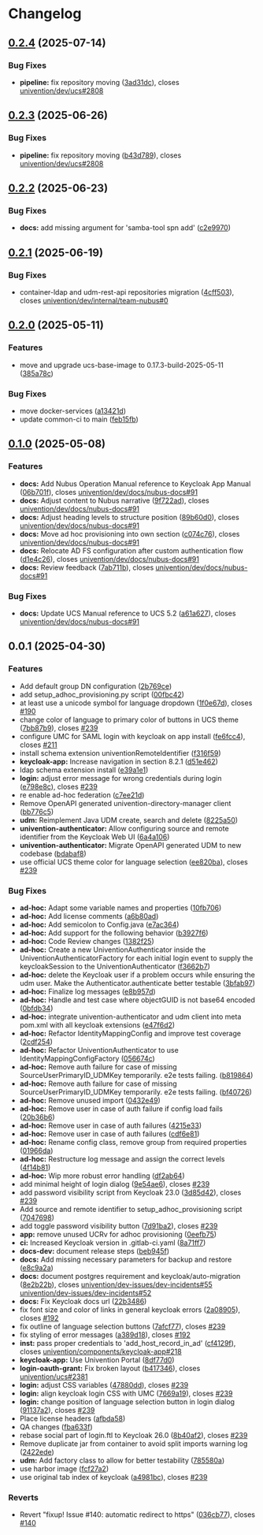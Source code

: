 # Changelog

## [0.2.4](https://git.knut.univention.de/univention/dev/projects/keycloak/keycloak-app/compare/v0.2.3...v0.2.4) (2025-07-14)


### Bug Fixes

* **pipeline:** fix repository moving ([3ad31dc](https://git.knut.univention.de/univention/dev/projects/keycloak/keycloak-app/commit/3ad31dc5ac74b940f344b6ee3826c822b87d96be)), closes [univention/dev/ucs#2808](https://git.knut.univention.de/univention/dev/ucs/issues/2808)

## [0.2.3](https://git.knut.univention.de/univention/dev/projects/keycloak/keycloak-app/compare/v0.2.2...v0.2.3) (2025-06-26)


### Bug Fixes

* **pipeline:** fix repository moving ([b43d789](https://git.knut.univention.de/univention/dev/projects/keycloak/keycloak-app/commit/b43d78983116953dca43d7e3ff4a35a6ca06ab0e)), closes [univention/dev/ucs#2808](https://git.knut.univention.de/univention/dev/ucs/issues/2808)

## [0.2.2](https://git.knut.univention.de/univention/dev/projects/keycloak/keycloak-app/compare/v0.2.1...v0.2.2) (2025-06-23)


### Bug Fixes

* **docs:** add missing argument for 'samba-tool spn add' ([c2e9970](https://git.knut.univention.de/univention/dev/projects/keycloak/keycloak-app/commit/c2e997019c5ee01eb1bbd08852423aa006ed689a))

## [0.2.1](https://git.knut.univention.de/univention/dev/projects/keycloak/keycloak-app/compare/v0.2.0...v0.2.1) (2025-06-19)


### Bug Fixes

* container-ldap and udm-rest-api repositories migration ([4cff503](https://git.knut.univention.de/univention/dev/projects/keycloak/keycloak-app/commit/4cff503e7e91a71d17796d3a4d4a60e30a80e3d5)), closes [univention/dev/internal/team-nubus#0](https://git.knut.univention.de/univention/dev/internal/team-nubus/issues/0)

## [0.2.0](https://git.knut.univention.de/univention/components/keycloak-app/compare/v0.1.0...v0.2.0) (2025-05-11)


### Features

* move and upgrade ucs-base-image to 0.17.3-build-2025-05-11 ([385a78c](https://git.knut.univention.de/univention/components/keycloak-app/commit/385a78c418489bb16211a1f66d858193548cf9c7))


### Bug Fixes

* move docker-services ([a13421d](https://git.knut.univention.de/univention/components/keycloak-app/commit/a13421d94454c22736c84c2dbe8fdea757e9136f))
* update common-ci to main ([feb15fb](https://git.knut.univention.de/univention/components/keycloak-app/commit/feb15fbc923e4a432c91a4e3ddfda718b43972ec))

## [0.1.0](https://git.knut.univention.de/univention/components/keycloak-app/compare/v0.0.1...v0.1.0) (2025-05-08)


### Features

* **docs:** Add Nubus Operation Manual reference to Keycloak App Manual ([06b701f](https://git.knut.univention.de/univention/components/keycloak-app/commit/06b701fc83ba11f234320c232f221597962123a2)), closes [univention/dev/docs/nubus-docs#91](https://git.knut.univention.de/univention/dev/docs/nubus-docs/issues/91)
* **docs:** Adjust content to Nubus narrative ([9f722ad](https://git.knut.univention.de/univention/components/keycloak-app/commit/9f722ad9aed4d413973372ab8ce378615f711478)), closes [univention/dev/docs/nubus-docs#91](https://git.knut.univention.de/univention/dev/docs/nubus-docs/issues/91)
* **docs:** Adjust heading levels to structure position ([89b60d0](https://git.knut.univention.de/univention/components/keycloak-app/commit/89b60d00fa834992175b5673d94a217164a2609c)), closes [univention/dev/docs/nubus-docs#91](https://git.knut.univention.de/univention/dev/docs/nubus-docs/issues/91)
* **docs:** Move ad hoc provisioning into own section ([c074c76](https://git.knut.univention.de/univention/components/keycloak-app/commit/c074c76ff0992cd67a606c5a30b19c65f9cc117f)), closes [univention/dev/docs/nubus-docs#91](https://git.knut.univention.de/univention/dev/docs/nubus-docs/issues/91)
* **docs:** Relocate AD FS configuration after custom authentication flow ([d1e4c26](https://git.knut.univention.de/univention/components/keycloak-app/commit/d1e4c26ea139cd11415ffc78e0a58c6b8284a5d0)), closes [univention/dev/docs/nubus-docs#91](https://git.knut.univention.de/univention/dev/docs/nubus-docs/issues/91)
* **docs:** Review feedback ([7ab711b](https://git.knut.univention.de/univention/components/keycloak-app/commit/7ab711b4b2059502fae5243c69069382239d4905)), closes [univention/dev/docs/nubus-docs#91](https://git.knut.univention.de/univention/dev/docs/nubus-docs/issues/91)


### Bug Fixes

* **docs:** Update UCS Manual reference to UCS 5.2 ([a61a627](https://git.knut.univention.de/univention/components/keycloak-app/commit/a61a627f7562318add4990019f42267639d49dbb)), closes [univention/dev/docs/nubus-docs#91](https://git.knut.univention.de/univention/dev/docs/nubus-docs/issues/91)

## 0.0.1 (2025-04-30)


### Features

* Add default group DN configuration ([2b769ce](https://git.knut.univention.de/univention/components/keycloak-app/commit/2b769ce146d00e1fed55cad6f972534d1b3714bd))
* add setup_adhoc_provisioning.py script ([00fbc42](https://git.knut.univention.de/univention/components/keycloak-app/commit/00fbc42f36e63f8e2cbd78567944c538ec866fe3))
* at least use a unicode symbol for language dropdown ([1f0e67d](https://git.knut.univention.de/univention/components/keycloak-app/commit/1f0e67db086edcb7b6685229b590496a555c5682)), closes [#190](https://git.knut.univention.de/univention/components/keycloak-app/issues/190)
* change color of language to primary color of buttons in UCS theme ([7bb87b9](https://git.knut.univention.de/univention/components/keycloak-app/commit/7bb87b92212a8ce31c116e690d91f66165e7d8aa)), closes [#239](https://git.knut.univention.de/univention/components/keycloak-app/issues/239)
* configure UMC for SAML login with keycloak on app install ([fe6fcc4](https://git.knut.univention.de/univention/components/keycloak-app/commit/fe6fcc42ad1fe7e2f6a3b9eeddbc0a25ccea163e)), closes [#211](https://git.knut.univention.de/univention/components/keycloak-app/issues/211)
* install schema extension univentionRemoteIdentifier ([f316f59](https://git.knut.univention.de/univention/components/keycloak-app/commit/f316f5944558833b46757ff005f211d1cae5014e))
* **keycloak-app:** Increase navigation in section 8.2.1 ([d51e462](https://git.knut.univention.de/univention/components/keycloak-app/commit/d51e462c70827018b086e9bb4668fd4d23952920))
* ldap schema extension install ([e39a1e1](https://git.knut.univention.de/univention/components/keycloak-app/commit/e39a1e13f086f9bc5da4bec3129b72f44b5fdcc4))
* **login:** adjust error message for wrong credentials during login ([e798e8c](https://git.knut.univention.de/univention/components/keycloak-app/commit/e798e8c96e57f00e7504e8ac2b30bb5ca47d8f74)), closes [#239](https://git.knut.univention.de/univention/components/keycloak-app/issues/239)
* re enable ad-hoc federation ([c7ee21d](https://git.knut.univention.de/univention/components/keycloak-app/commit/c7ee21d9f3a75dacb974e68d73067696d1f9302f))
* Remove OpenAPI generated univention-directory-manager client ([bb776c5](https://git.knut.univention.de/univention/components/keycloak-app/commit/bb776c53f0f99f41bfbb550f86f3d106d1b07728))
* **udm:** Reimplement Java UDM create, search and delete ([8225a50](https://git.knut.univention.de/univention/components/keycloak-app/commit/8225a50d190669d69eef8c189cdacc214e91cfc7))
* **univention-authenticator:** Allow configuring source and remote identifier from the Keycloak Web UI ([6a4a106](https://git.knut.univention.de/univention/components/keycloak-app/commit/6a4a106c2537bbfeeaa09d7778bec49f1487c124))
* **univention-authenticator:** Migrate OpenAPI generated UDM to new codebase ([bdabaf8](https://git.knut.univention.de/univention/components/keycloak-app/commit/bdabaf8b6ea2f21f75aba3d26020b94c837ee954))
* use official UCS theme color for language selection ([ee820ba](https://git.knut.univention.de/univention/components/keycloak-app/commit/ee820ba6744c68abb59084f18ba00dc11607f3c9)), closes [#239](https://git.knut.univention.de/univention/components/keycloak-app/issues/239)


### Bug Fixes

* **ad-hoc:** Adapt some variable names and properties ([10fb706](https://git.knut.univention.de/univention/components/keycloak-app/commit/10fb7060a1ca0a70c1b5bf47909045e0493b14aa))
* **ad-hoc:** Add  license comments ([a6b80ad](https://git.knut.univention.de/univention/components/keycloak-app/commit/a6b80ad8348e9b52956b565d55e8093f3874c657))
* **ad-hoc:** Add semicolon to Config.java ([e7ac364](https://git.knut.univention.de/univention/components/keycloak-app/commit/e7ac364d1861a34fc7aca7f91598a4c0b31aa396))
* **ad-hoc:** Add support for the following behavior ([b3927f6](https://git.knut.univention.de/univention/components/keycloak-app/commit/b3927f68c2169d4e123c115f2feba2da697f3b68))
* **ad-hoc:** Code Review changes ([1382f25](https://git.knut.univention.de/univention/components/keycloak-app/commit/1382f25083e3e69ac6d0a5d8c1fbccad5effac2b))
* **ad-hoc:** Create a new UniventionAuthenticator inside the UniventionAuthenticatorFactory for each initial login event to supply the keycloakSession to the UniventionAuthenticator ([f3662b7](https://git.knut.univention.de/univention/components/keycloak-app/commit/f3662b7fc36190082ead2480717f46e50854aa33))
* **ad-hoc:** delete the Keycloak user if a problem occurs while ensuring the udm user. Make the Authenticator.authenticate better testable ([3bfab97](https://git.knut.univention.de/univention/components/keycloak-app/commit/3bfab9753fb144c836960e9bc7ca4cb4f9916f1f))
* **ad-hoc:** Finalize log messages ([e8b957d](https://git.knut.univention.de/univention/components/keycloak-app/commit/e8b957da9203f21e320b7d27ab6709f142f662a8))
* **ad-hoc:** Handle and test case where objectGUID is not base64 encoded ([0bfdb34](https://git.knut.univention.de/univention/components/keycloak-app/commit/0bfdb340fe3019e1400918aa7e6a3b52761035c0))
* **ad-hoc:** integrate univention-authenticator and udm client into meta pom.xml with all keycloak extensions ([e47f6d2](https://git.knut.univention.de/univention/components/keycloak-app/commit/e47f6d219b57b8f28b25309e0e74ecaed7fb5d94))
* **ad-hoc:** Refactor IdentityMappingConfig and improve test coverage ([2cdf254](https://git.knut.univention.de/univention/components/keycloak-app/commit/2cdf2546010ca9656e24b3f29f90efd8d1ede8e2))
* **ad-hoc:** Refactor UniventionAuthenticator to use IdentityMappingConfigFactory ([056674c](https://git.knut.univention.de/univention/components/keycloak-app/commit/056674cd585b01360f1703a92bdbeba39258a6e7))
* **ad-hoc:** Remove auth failure for case of missing SourceUserPrimaryID_UDMKey temporarily. e2e tests failing. ([b819864](https://git.knut.univention.de/univention/components/keycloak-app/commit/b819864ad37f4376fd7217367870e087a6a3f6b6))
* **ad-hoc:** Remove auth failure for case of missing SourceUserPrimaryID_UDMKey temporarily. e2e tests failing. ([bf40726](https://git.knut.univention.de/univention/components/keycloak-app/commit/bf407267d4b3fccb34e65634e8da475797f593e4))
* **ad-hoc:** Remove unused import ([0432e49](https://git.knut.univention.de/univention/components/keycloak-app/commit/0432e4964c551340619fefa0ed5be2c66ab3a530))
* **ad-hoc:** Remove user in case of auth failure if config load fails ([20b36b6](https://git.knut.univention.de/univention/components/keycloak-app/commit/20b36b6644dfe2522b438ff9effbd874e17c908c))
* **ad-hoc:** Remove user in case of auth failures ([4215e33](https://git.knut.univention.de/univention/components/keycloak-app/commit/4215e3385a74f7fa8c10187b40f608283f9ab398))
* **ad-hoc:** Remove user in case of auth failures ([cdf6e81](https://git.knut.univention.de/univention/components/keycloak-app/commit/cdf6e81d12fb9f038d8a977ce9f8c12fa86b75b7))
* **ad-hoc:** Rename config class, remove group from required properties ([01966da](https://git.knut.univention.de/univention/components/keycloak-app/commit/01966dab4b5534dbda2d42ef8d29e4f3e6dbe7b4))
* **ad-hoc:** Restructure log message and assign the correct levels ([4f14b81](https://git.knut.univention.de/univention/components/keycloak-app/commit/4f14b8184e6ecae2b272e0a4b6e7943d8d1e1aaf))
* **ad-hoc:** Wip more robust error handling ([df2ab64](https://git.knut.univention.de/univention/components/keycloak-app/commit/df2ab6408e5c4cdd3b82e6c97f036b2abada072f))
* add minimal height of login dialog ([9e54ae6](https://git.knut.univention.de/univention/components/keycloak-app/commit/9e54ae6b795e2539d75fe6fb48f0dc018ca177ae)), closes [#239](https://git.knut.univention.de/univention/components/keycloak-app/issues/239)
* add password visibility script from Keycloak 23.0 ([3d85d42](https://git.knut.univention.de/univention/components/keycloak-app/commit/3d85d4240e6e33a1ab109ad9fbd4063c57a5fe15)), closes [#239](https://git.knut.univention.de/univention/components/keycloak-app/issues/239)
* Add source and remote identifier to setup_adhoc_provisioning script ([7047698](https://git.knut.univention.de/univention/components/keycloak-app/commit/7047698f2949935cae83e17e391227e1825c4186))
* add toggle password visibility button ([7d91ba2](https://git.knut.univention.de/univention/components/keycloak-app/commit/7d91ba22441291765778cc8a53cff1c0b97fa7a8)), closes [#239](https://git.knut.univention.de/univention/components/keycloak-app/issues/239)
* **app:** remove unused UCRv for adhoc provisioning ([0eefb75](https://git.knut.univention.de/univention/components/keycloak-app/commit/0eefb75160bb1d87ea5f9abcbc3334ccce478551))
* **ci:** Increased Keycloak version in .gitlab-ci.yaml ([8a71ff7](https://git.knut.univention.de/univention/components/keycloak-app/commit/8a71ff71ed6248d8e8721434a8248e4e21ec0fb4))
* **docs-dev:** document release steps ([beb945f](https://git.knut.univention.de/univention/components/keycloak-app/commit/beb945f8642f7c693d1a9fa581f548d03a226254))
* **docs:** Add missing necessary parameters for backup and restore ([e8c9a2a](https://git.knut.univention.de/univention/components/keycloak-app/commit/e8c9a2a5d12d9759c670407956471401001ebde1))
* **docs:** document postgres requirement and keycloak/auto-migration ([8e2b22b](https://git.knut.univention.de/univention/components/keycloak-app/commit/8e2b22b8368c9c58fa39f502f1798a437bfc64da)), closes [univention/dev-issues/dev-incidents#55](https://git.knut.univention.de/univention/dev-issues/dev-incidents/issues/55) [univention/dev-issues/dev-incidents#52](https://git.knut.univention.de/univention/dev-issues/dev-incidents/issues/52)
* **docs:** Fix Keycloak docs url ([22b3486](https://git.knut.univention.de/univention/components/keycloak-app/commit/22b348680307496c6ceea2c28610f4161fda9430))
* fix font size and color of links in general keycloak errors ([2a08905](https://git.knut.univention.de/univention/components/keycloak-app/commit/2a08905b69c0fd200623356b9b0830b65cb10d54)), closes [#192](https://git.knut.univention.de/univention/components/keycloak-app/issues/192)
* fix outline of language selection buttons ([7afcf77](https://git.knut.univention.de/univention/components/keycloak-app/commit/7afcf7752b90d1298200dabc46fa11f6dd28e65e)), closes [#239](https://git.knut.univention.de/univention/components/keycloak-app/issues/239)
* fix styling of error messages ([a389d18](https://git.knut.univention.de/univention/components/keycloak-app/commit/a389d18bcc54a412108de1560ac2c6c96326d71d)), closes [#192](https://git.knut.univention.de/univention/components/keycloak-app/issues/192)
* **inst:** pass proper credentials to 'add_host_record_in_ad' ([cf4129f](https://git.knut.univention.de/univention/components/keycloak-app/commit/cf4129fb6cbf2f51bec9959a77d5994a400bfb0c)), closes [univention/components/keycloak-app#218](https://git.knut.univention.de/univention/components/keycloak-app/issues/218)
* **keycloak-app:** Use Univention Portal ([8df77d0](https://git.knut.univention.de/univention/components/keycloak-app/commit/8df77d0838235ac3b25d0ba3142d693dbba9950c))
* **login-oauth-grant:** Fix broken layout ([b417346](https://git.knut.univention.de/univention/components/keycloak-app/commit/b417346fd5eb93875866750756698063e6fe8229)), closes [univention/ucs#2381](https://git.knut.univention.de/univention/ucs/issues/2381)
* **login:** adjust CSS variables ([47880dd](https://git.knut.univention.de/univention/components/keycloak-app/commit/47880dddc95be3c2f00f97ecb253a8b4e8229262)), closes [#239](https://git.knut.univention.de/univention/components/keycloak-app/issues/239)
* **login:** align keycloak login CSS with UMC ([7669a19](https://git.knut.univention.de/univention/components/keycloak-app/commit/7669a19abf199df395aca95f5abe6d0dad726bf7)), closes [#239](https://git.knut.univention.de/univention/components/keycloak-app/issues/239)
* **login:** change position of language selection button in login dialog ([91137a2](https://git.knut.univention.de/univention/components/keycloak-app/commit/91137a266c9c6d4c4ff430ef3a1fce9f2d6484ea)), closes [#239](https://git.knut.univention.de/univention/components/keycloak-app/issues/239)
* Place license headers ([afbda58](https://git.knut.univention.de/univention/components/keycloak-app/commit/afbda58689ef5ec45122efe9fbb9f741d029b03f))
* QA changes ([fba633f](https://git.knut.univention.de/univention/components/keycloak-app/commit/fba633f9c5b1373a91ac3316a487c73985d5fcc6))
* rebase social part of login.ftl to Keycloak 26.0 ([8b40af2](https://git.knut.univention.de/univention/components/keycloak-app/commit/8b40af258f8c688c30cecbe05cd9e00cecd78cb9)), closes [#239](https://git.knut.univention.de/univention/components/keycloak-app/issues/239)
* Remove duplicate jar from container to avoid split imports warning log ([2422ede](https://git.knut.univention.de/univention/components/keycloak-app/commit/2422ede893a006f03130f8016a0575b87b7f1d0e))
* **udm:** Add factory class to allow for better testability ([785580a](https://git.knut.univention.de/univention/components/keycloak-app/commit/785580a823f751181a99ef0d25fea9fd4b355bab))
* use harbor image ([fcf27a2](https://git.knut.univention.de/univention/components/keycloak-app/commit/fcf27a2f3c6d080e8c85fe64c92a4e0d241060da))
* use original tab index of keycloak ([a4981bc](https://git.knut.univention.de/univention/components/keycloak-app/commit/a4981bc0e9ad703ea2c0953fa3b4bb587c54d4d8)), closes [#239](https://git.knut.univention.de/univention/components/keycloak-app/issues/239)


### Reverts

* Revert "fixup! Issue #140: automatic redirect to https" ([036cb77](https://git.knut.univention.de/univention/components/keycloak-app/commit/036cb775d3e1f48a83d73e5be50e2bec9703c1cc)), closes [#140](https://git.knut.univention.de/univention/components/keycloak-app/issues/140)
